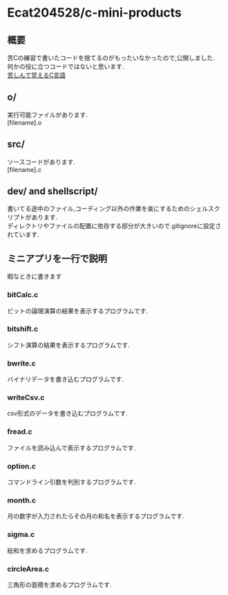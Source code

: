 # Ecat204528/c-mini-products
## 概要
苦Cの練習で書いたコードを捨てるのがもったいなかったので,公開しました.  
何かの役に立つコードではないと思います.  
[苦しんで覚えるC言語](http://9cguide.appspot.com)

## o/  
実行可能ファイルがあります.  
[filename].o
## src/
ソースコードがあります.  
[filename].c
## dev/ and shellscript/
書いてる途中のファイル,コーディング以外の作業を楽にするためのシェルスクリプトがあります.  
ディレクトリやファイルの配置に依存する部分が大きいので.gitignoreに設定されています.

## ミニアプリを一行で説明
暇なときに書きます
### bitCalc.c
ビットの論理演算の結果を表示するプログラムです.
### bitshift.c
シフト演算の結果を表示するプログラムです.
### bwrite.c
バイナリデータを書き込むプログラムです.
### writeCsv.c
csv形式のデータを書き込むプログラムです.
### fread.c
ファイルを読み込んで表示するプログラムです.
### option.c
コマンドライン引数を判別するプログラムです.
### month.c
月の数字が入力されたらその月の和名を表示するプログラムです.
### sigma.c
総和を求めるプログラムです.
### circleArea.c
三角形の面積を求めるプログラムです.
